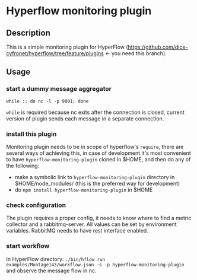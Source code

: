 # Hyperflow monitoring plugin

## Description

This is a simple monitoring plugin for HyperFlow (https://github.com/dice-cyfronet/hyperflow/tree/feature/plugins <- 
you need this branch).

## Usage

### start a dummy message aggregator
`while :; do nc -l -p 9001; done`

`while` is required because nc exits after the connection is closed, current version of plugin sends each message in a
separate connection.

### install this plugin
Monitoring plugin needs to be in scope of hyperflow's `require`, there are several ways of achieving this, in case of
development it's most convenient to have `hyperflow-monitoring-plugin` cloned in $HOME, and then do any of the following:

* make a symbolic link to `hyperflow-monitoring-plugin` directory in $HOME/node_modules/ (this is the preferred way for
development)
* do `npm install hyperflow-monitoring-plugin` in $HOME

### check configuration

The plugin requires a proper config, it needs to know where to find a metric collector and a rabbitmq-server. All values
 can be set by environment variables. RabbitMQ needs to have rest interface enabled.

### start workflow
In HyperFlow directory:
`./bin/hflow run examples/Montage143/workflow.json -s -p hyperflow-monitoring-plugin`
and observe the message flow in nc.
